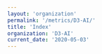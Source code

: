 ```yaml
---
layout: 'organization'
permalink: '/metrics/D3-AI/'
title: 'Index'
organization: 'D3-AI'
current_date: '2020-05-03'
---
```

